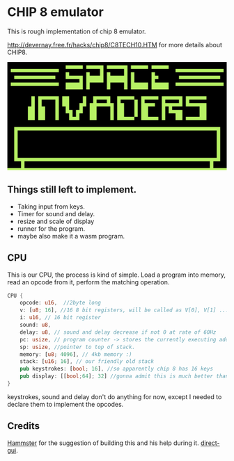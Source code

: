 # CHIP 8 emulator

This is rough implementation of chip 8 emulator. 

http://devernay.free.fr/hacks/chip8/C8TECH10.HTM for more details about CHIP8.

![](./images/display.png)



## Things still left to implement.
- Taking input from keys.
- Timer for sound and delay.
- resize and scale of display 
- runner for the program.
- maybe also make it a wasm program.


## CPU

This is our CPU, the process is kind of simple. 
Load a program into memory, read an opcode from it, perform the matching operation.


```rust 
CPU {
    opcode: u16,  //2byte long 
    v: [u8; 16], //16 8 bit registers, will be called as V[0], V[1] .... last register is reserved.
    i: u16, // 16 bit register
    sound: u8, 
    delay: u8, // sound and delay decrease if not 0 at rate of 60Hz
    pc: usize, // program counter -> stores the currently executing address
    sp: usize, //pointer to top of stack.
    memory: [u8; 4096], // 4kb memory :)
    stack: [u16; 16], // our friendly old stack
    pub keystrokes: [bool; 16], //so apparently chip 8 has 16 keys
    pub display: [[bool;64]; 32] //gonna admit this is much better than [][]
}
```

keystrokes, sound and delay don't do anything for now, except I needed to declare them to implement the opcodes.

## Credits

[Hammster](https://github.com/Hammster) for the suggestion of building this and his help during it. 
[direct-gui](https://github.com/tversteeg/direct-gui).
